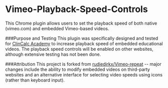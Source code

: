 # Vimeo-Playback-Speed-Controls
This Chrome plugin allows users to set the playback speed of both native (vimeo.com) and embedded Vimeo-based videos.

###Purpose and Testing
This plugin was specifically designed and tested for [ClinCalc Academy](https://clincalc.com/academy) to increase playback speed of embedded educational videos.  The playback speed controls will be enabled on other websites, although extensive testing has not been done. 

###Attribution
This project is forked from [rudiedirkx/Vimeo-repeat](https://github.com/rudiedirkx/Vimeo-repeat) -- major changes include the ability to modify embedded videos on third-party websites and an alternative interface for selecting video speeds using icons (rather than keyboard input).
